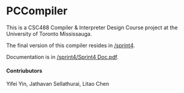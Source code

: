 # PCCompiler

This is a CSC488 Compiler & Interpreter Design Course project at the University of Toronto Mississauga.

The final version of this compiler resides in [/sprint4](https://github.com/JacobChen258/PCCompiler/tree/origin/sprint4).

Documentation is in [/sprint4/Sprint4 Doc.pdf](https://github.com/JacobChen258/PCCompiler/blob/origin/sprint4/Sprint4%20Doc.pdf).

#### Contriubutors

Yifei Yin, Jathavan Sellathurai, Litao Chen

